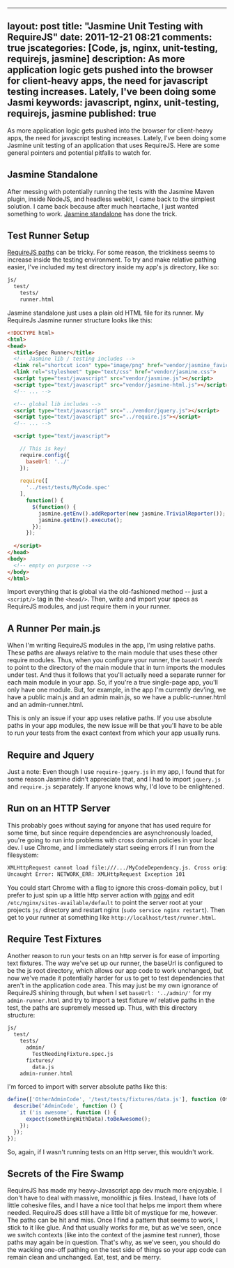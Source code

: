 
---
layout: post
title: "Jasmine Unit Testing with RequireJS"
date: 2011-12-21 08:21
comments: true
jscategories: [Code, js, nginx, unit-testing, requirejs, jasmine]
description: As more application logic gets pushed into the browser for client-heavy apps, the need for javascript testing increases.  Lately, I've been doing some Jasmi
keywords: javascript, nginx, unit-testing, requirejs, jasmine
published: true
---

As more application logic gets pushed into the browser for client-heavy apps, the need for javascript testing increases.  Lately, I've been doing some Jasmine unit testing of an application that uses RequireJS.  Here are some general pointers and potential pitfalls to watch for.
<!--more-->

Jasmine Standalone
------------------

After messing with potentially running the tests with the Jasmine Maven plugin, inside NodeJS, and headless webkit, I came back to the simplest solution.  I came back because after much heartache, I just wanted something to work.  [Jasmine standalone](http://pivotal.github.com/jasmine/download.html) has done the trick.  

Test Runner Setup
-----------------

[RequireJS paths](http://requirejs.org/docs/api.html#config) can be tricky.  For some reason, the trickiness seems to increase inside the testing environment.  To try and make relative pathing easier, I've included my test directory inside my app's js directory, like so:

```bash
js/
  test/
    tests/
    runner.html        
```

Jasmine standalone just uses a plain old HTML file for its runner.  My RequireJs Jasmine runner structure looks like this:

```html
<!DOCTYPE html>
<html>
<head>
  <title>Spec Runner</title>
  <!-- Jasmine lib / testing includes -->
  <link rel="shortcut icon" type="image/png" href="vendor/jasmine_favicon.png">
  <link rel="stylesheet" type="text/css" href="vendor/jasmine.css">
  <script type="text/javascript" src="vendor/jasmine.js"></script>
  <script type="text/javascript" src="vendor/jasmine-html.js"></script>
  <!-- ... -->

  <!-- global lib includes -->
  <script type="text/javascript" src="../vendor/jquery.js"></script>
  <script type="text/javascript" src="../require.js"></script>
  <!-- ... -->

  <script type="text/javascript">

    // This is key!
    require.config({
      baseUrl: '../'
    });
    
    require([
      '../test/tests/MyCode.spec'
    ],
      function() {
        $(function() {
          jasmine.getEnv().addReporter(new jasmine.TrivialReporter());
          jasmine.getEnv().execute();
        });
      });
    
  </script>
</head>
<body>
  <!-- empty on purpose -->
</body>
</html>
```

Import everything that is global via the old-fashioned method -- just a `<script/>` tag in the `<head/>`.  Then, write and import your specs as RequireJS modules, and just require them in your runner.  

A Runner Per main.js
--------------------

When I'm writing RequireJS modules in the app, I'm using relative paths.  These paths are always relative to the main module that uses these other require modules.  Thus, when you configure your runner, the `baseUrl` *needs* to point to the directory of the main module that in turn imports the modules under test.  And thus it follows that you'll actually need a separate runner for each main module in your app.  So, if you're a true single-page app, you'll only have one module.  But, for example, in the app I'm currently dev'ing, we have a public main.js and an admin main.js, so we have a public-runner.html and an admin-runner.html.

This is only an issue if your app uses relative paths.  If you use absolute paths in your app modules, the new issue will be that you'll have to be able to run your tests from the exact context from which your app usually runs.  

Require and Jquery
------------------

Just a note:  Even though I use `require-jquery.js` in my app, I found that for some reason Jasmine didn't appreciate that, and I had to import `jquery.js` and `require.js` separately.  If anyone knows why, I'd love to be enlightened.

Run on an HTTP Server
---------------------

This probably goes without saying for anyone that has used require for some time, but since require dependencies are asynchronously loaded, you're going to run into problems with cross domain policies in your local dev.  I use Chrome, and I immediately start seeing errors if I run from the filesystem:

```bash
XMLHttpRequest cannot load file:///.../MyCodeDependency.js. Cross origin requests are only supported for HTTP.
Uncaught Error: NETWORK_ERR: XMLHttpRequest Exception 101
```

You could start Chrome with a flag to ignore this cross-domain policy, but I prefer to just spin up a little http server action with [nginx](http://nginx.org/en/) and edit `/etc/nginx/sites-available/default` to point the server root at your projects `js/` directory and restart nginx (`sudo service nginx restart`).  Then get to your runner at something like `http://localhost/test/runner.html`.

Require Test Fixtures
---------------------

Another reason to run your tests on an http server is for ease of importing text fixtures.  The way we've set up our runner, the baseUrl is configured to be the js root directory, which allows our app code to work unchanged, but now we've made it potentially harder for us to get to test dependencies that aren't in the application code area.  This may just be my own ignorance of RequireJS shining through, but when I set `baseUrl: '../admin/'` for my `admin-runner.html` and try to import a test fixture w/ relative paths in the test, the paths are supremely messed up.  Thus, with this directory structure:

```bash
js/
  test/
    tests/
      admin/
        TestNeedingFixture.spec.js
      fixtures/
        data.js
    admin-runner.html    
```

I'm forced to import with server absolute paths like this:

```javascript
define(['OtherAdminCode', '/test/tests/fixtures/data.js'], function (OtherAdminCode, data) {
  describe('AdminCode', function () {  
    it ('is awesome', function () {
      expect(somethingWithData).toBeAwesome();
    });
  });
});
```

So, again, if I wasn't running tests on an Http server, this wouldn't work.

Secrets of the Fire Swamp
-------------------------

RequireJS has made my heavy-Javascript app dev much more enjoyable.  I don't have to deal with massive, monolithic js files.  Instead, I have lots of little cohesive files, and I have a nice tool that helps me import them where needed.  RequireJS does still have a little bit of mystique for me, however.  The paths can be hit and miss.  Once I find a pattern that seems to work, I stick to it like glue.  And that usually works for me, but as we've seen, once we switch contexts (like into the context of the jasmine test runner), those paths may again be in question.  That's why, as we've seen, you should do the wacking one-off pathing on the test side of things so your app code can remain clean and unchanged.  Eat, test, and be merry.

  
